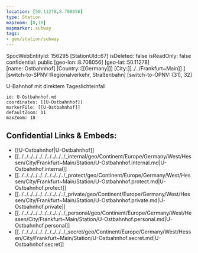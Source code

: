 ```yaml
---
location: [50.11278,8.708056]
type: Station 
mapzoom: [8,18] 
mapmarker: subway 
tags:
- geo/station/subway
---
```

SpocWebEntityId: 156295
[StationUId::67]
isDeleted: false
isReadOnly: false
confidential: public
[geo-lon::8.708056]
[geo-lat::50.11278]
[name::Ostbahnhof]
[Country::[[Germany]]]
[City:[[../../Frankfurt~Main]] ]
[switch-to-SPNV::Regionalverkehr, Straßenbahn]
[switch-to-ÖPNV::(31), 32]

U-Bahnhof mit direktem Tageslichteinfall

```leaflet
id: U-Ostbahnhof.md
coordinates: [[U-Ostbahnhof]]
markerFile: [[U-Ostbahnhof]]
defaultZoom: 11 
maxZoom: 18
```


## Confidential Links & Embeds: 
- [[U-Ostbahnhof|U-Ostbahnhof]] 
- [[../../../../../../../../../../_internal/geo/Continent/Europe/Germany/West/Hessen/City/Frankfurt~Main/Station/U-Ostbahnhof.internal.md|U-Ostbahnhof.internal]] 
- [[../../../../../../../../../../_protect/geo/Continent/Europe/Germany/West/Hessen/City/Frankfurt~Main/Station/U-Ostbahnhof.protect.md|U-Ostbahnhof.protect]] 
- [[../../../../../../../../../../_private/geo/Continent/Europe/Germany/West/Hessen/City/Frankfurt~Main/Station/U-Ostbahnhof.private.md|U-Ostbahnhof.private]] 
- [[../../../../../../../../../../_personal/geo/Continent/Europe/Germany/West/Hessen/City/Frankfurt~Main/Station/U-Ostbahnhof.personal.md|U-Ostbahnhof.personal]] 
- [[../../../../../../../../../../_secret/geo/Continent/Europe/Germany/West/Hessen/City/Frankfurt~Main/Station/U-Ostbahnhof.secret.md|U-Ostbahnhof.secret]] 
